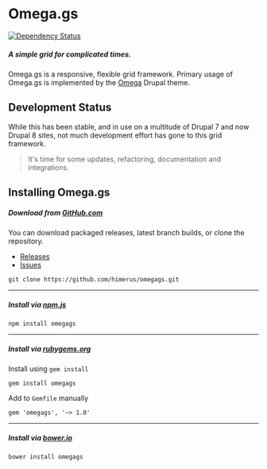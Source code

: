 # Omega.gs
[![Dependency Status](https://dependencyci.com/github/himerus/omegags/badge)](https://dependencyci.com/github/himerus/omegags)
##### A simple grid for complicated times.
Omega.gs is a responsive, flexible grid framework.
Primary usage of Omega.gs is implemented by the [Omega](https://drupal.org/project/omega) Drupal theme. 

## Development Status
While this has been stable, and in use on a multitude of Drupal 7 and now Drupal 8 sites, not much development effort has gone to this grid framework.

> It's time for some updates, refactoring, documentation and integrations. 

## Installing Omega.gs

##### Download from [GitHub.com](https://github.com/himerus/omegags)
You can download packaged releases, latest branch builds, or clone the repository. 
* [Releases](https://github.com/himerus/omegags/releases)
* [Issues](https://github.com/himerus/omegags/issues)

```
git clone https://github.com/himerus/omegags.git
```
___
##### Install via [npm.js](https://www.npmjs.com/package/omegags)
```
npm install omegags
```
___

##### Install via [rubygems.org](https://rubygems.org/gems/omegags)
Install using `gem install`
```
gem install omegags
```
Add to `Gemfile` manually
```
gem 'omegags', '~> 1.0'
```
___
##### Install via [bower.io](https://bower.io) 
```
bower install omegags
```
